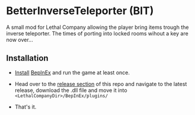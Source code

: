 # BetterInverseTeleporter (BIT)
A small mod for Lethal Company allowing the player bring items trough the inverse teleporter.
The times of porting into locked rooms wihout a key are now over...


## Installation
 * <a href="https://docs.bepinex.dev/articles/user_guide/installation/index.html">Install</a> <a href="https://docs.bepinex.dev/index.html">BepInEx</a> and run the game at least once.
 * Head over to the <a href="https://github.com/PortableNavi/better_inverse_teleporter/releases">release section</a> of this repo 
   and navigate to the latest release, download the .dll file and move it into  `<LethalCompanyDir>/BepInEx/plugins/`
 
 * That's it.
